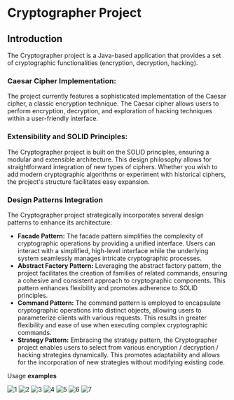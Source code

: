 # Cryptographer Project

## Introduction

The Cryptographer project is a Java-based application that provides a set of cryptographic functionalities (encryption, decryption, hacking).

### **Caesar Cipher Implementation:**

The project currently features a sophisticated implementation of the Caesar cipher, a classic encryption technique. The Caesar cipher allows users to perform encryption, decryption, and exploration of hacking techniques within a user-friendly interface.

### **Extensibility and SOLID Principles:**

The Cryptographer project is built on the SOLID principles, ensuring a modular and extensible architecture. This design philosophy allows for straightforward integration of new types of ciphers. Whether you wish to add modern cryptographic algorithms or experiment with historical ciphers, the project's structure facilitates easy expansion.

### **Design Patterns Integration**

The Cryptographer project strategically incorporates several design patterns to enhance its architecture:

- **Facade Pattern:**
The facade pattern simplifies the complexity of cryptographic operations by providing a unified interface. Users can interact with a simplified, high-level interface while the underlying system seamlessly manages intricate cryptographic processes.
- **Abstract Factory Pattern:**
Leveraging the abstract factory pattern, the project facilitates the creation of families of related commands, ensuring a cohesive and consistent approach to cryptographic components. This pattern enhances flexibility and promotes adherence to SOLID principles.
- **Command Pattern:**
The command pattern is employed to encapsulate cryptographic operations into distinct objects, allowing users to parameterize clients with various requests. This results in greater flexibility and ease of use when executing complex cryptographic commands.
- **Strategy Pattern:**
Embracing the strategy pattern, the Cryptographer project enables users to select from various encryption / decryption / hacking  strategies dynamically. This promotes adaptability and allows for the incorporation of new strategies without modifying existing code.

Usage **examples**

![1](https://github.com/Kirill1308/cryptographer/assets/104222407/b03612fd-c3d1-452a-96a0-a6179797ddf1)
![2](https://github.com/Kirill1308/cryptographer/assets/104222407/6900e4d3-c0f6-45fc-a167-e1757e5f4ae0)
![3](https://github.com/Kirill1308/cryptographer/assets/104222407/8106b7fa-c1fd-4f0e-84f4-e64873382bc0)
![4](https://github.com/Kirill1308/cryptographer/assets/104222407/84f56221-44d1-4735-9eb8-c8bcc6ba5ff7)
![5](https://github.com/Kirill1308/cryptographer/assets/104222407/752b7050-22d2-4263-ab81-96f992331d1f)
![6](https://github.com/Kirill1308/cryptographer/assets/104222407/96c4800c-269a-4135-bebf-b0ea69ff20e4)
![7](https://github.com/Kirill1308/cryptographer/assets/104222407/a212dcdf-6280-4ffc-998f-cae279ef08fe)

